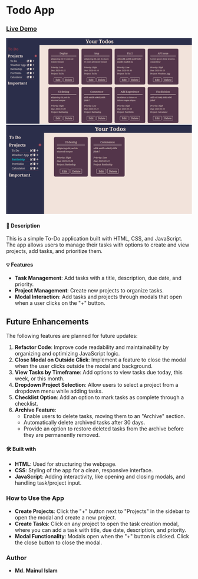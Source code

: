 # Todo App

### [Live Demo](https://mainul-islam-nirob.github.io/todo-app/)

![All todos](Demo.png)
![Specifi project's todos](Demo-2.png)

#### 📝 Description

This is a simple To-Do application built with HTML, CSS, and JavaScript. The app allows users to manage their tasks with options to create and view projects, add tasks, and prioritize them.

#### 💡 Features

- **Task Management**: Add tasks with a title, description, due date, and priority.
- **Project Management**: Create new projects to organize tasks.
- **Modal Interaction**: Add tasks and projects through modals that open when a user clicks on the "+" button.

## Future Enhancements

The following features are planned for future updates:

1. **Refactor Code**: Improve code readability and maintainability by organizing and optimizing JavaScript logic.
2. **Close Modal on Outside Click**: Implement a feature to close the modal when the user clicks outside the modal and background.
3. **View Tasks by Timeframe**: Add options to view tasks due today, this week, or this month.
4. **Dropdown Project Selection**: Allow users to select a project from a dropdown menu while adding tasks.
5. **Checklist Option**: Add an option to mark tasks as complete through a checklist.
6. **Archive Feature**:
   - Enable users to delete tasks, moving them to an "Archive" section.
   - Automatically delete archived tasks after 30 days.
   - Provide an option to restore deleted tasks from the archive before they are permanently removed.

#### 🛠️ Built with

- **HTML**: Used for structuring the webpage.
- **CSS**: Styling of the app for a clean, responsive interface.
- **JavaScript**: Adding interactivity, like opening and closing modals, and handling task/project input.

### How to Use the App

- **Create Projects**: Click the "+" button next to "Projects" in the sidebar to open the modal and create a new project.
- **Create Tasks**: Click on any project to open the task creation modal, where you can add a task with title, due date, description, and priority.
- **Modal Functionality**: Modals open when the "+" button is clicked. Click the close button to close the modal.

### Author
- **Md. Mainul Islam**